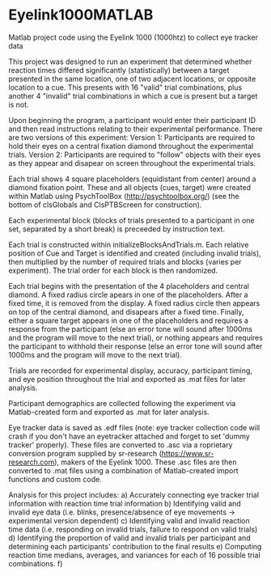 # Eyelink1000MATLAB
Matlab project code using the Eyelink 1000 (1000htz) to collect eye tracker data

This project was designed to run an experiment that determined whether reaction times differed significantly (statistically) between a target presented in the same location, one of two adjacent locations, or opposite location to a cue. This presents with 16 "valid" trial combinations, plus another 4 "invalid" trial combinations in which a cue is present but a target is not.

Upon beginning the program, a participant would enter their participant ID and then read instructions relating to their experimental performance.
There are two versions of this experiment:
Version 1: Participants are required to hold their eyes on a central fixation diamond throughout the experimental trials.
Version 2: Participants are required to "follow" objects with their eyes as they appear and disapear on screen throughout the experimental trials.

Each trial shows 4 square placeholders (equidistant from center) around a diamond fixation point. These and all objects (cues, target) were created within Matlab using PsychToolBox (http://psychtoolbox.org/) (see the bottom of clsGlobals and ClsPTBScreen for construction).

Each experimental block (blocks of trials presented to a participant in one set, separated by a short break) is preceeded by instruction text.

Each trial is constructed within initializeBlocksAndTrials.m. Each relative position of Cue and Target is identified and created (including invalid trials), then multiplied by the number of required trials and blocks (varies per experiment). The trial order for each block is then randomized.

Each trial begins with the presentation of the 4 placeholders and central diamond. A fixed radius circle apears in one of the placeholders. After a fixed time, it is removed from the display. A fixed radius circle then appears on top of the central diamond, and disapears after a fixed time. Finally, either a square target appears in one of the placeholders and requires a response from the participant (else an error tone will sound after 1000ms and the program will move to the next trial), or nothing appears and requires the participant to withhold their response (else an error tone will sound after 1000ms and the program will move to the next trial).

Trials are recorded for experimental display, accuracy, participant timing, and eye position throughout the trial and exported as .mat files for later analysis.

Participant demographics are collected following the experiment via Matlab-created form and exported as .mat for later analysis.

Eye tracker data is saved as .edf files (note: eye tracker collection code will crash if you don't have an eyetracker attached and forget to set 'dummy tracker' properly). These files are converted to .asc via a roprietary conversion program supplied by sr-research (https://www.sr-research.com), makers of the Eyelink 1000. These .asc files are then converted to .mat files using a combination of Matlab-created import functions and custom code.

Analysis for this project includes:
a) Accurately connecting eye tracker trial information with reaction time trial information
b) Identifying valid and invalid eye data (i.e. blinks, presence/absence of eye movements -> experimental version dependent)
c) Identifying valid and invalid reaction time data (i.e. responding on invalid trials, failure to respond on valid trials)
d) Identifying the proportion of valid and invalid trials per participant and determining each participants' contribution to the final results
e) Computing reaction time medians, averages, and variances for each of 16 possible trial combinations.
f)
